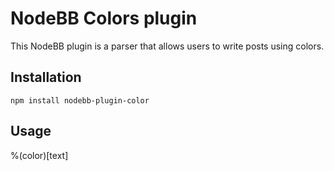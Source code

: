 # NodeBB Colors plugin

This NodeBB plugin is a parser that allows users to write posts using colors.

## Installation

    npm install nodebb-plugin-color

## Usage

%(color)[text]